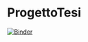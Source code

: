 # ProgettoTesi

[![Binder](https://mybinder.org/badge_logo.svg)](https://mybinder.org/v2/gh/Sara-3D/ProgettoTesi/main?labpath=Progetto_versione4-11.ipynb)
